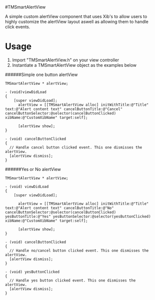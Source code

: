 #TMSmartAlertView

A simple custom alertView component that uses Xib's to allow users to highly customize the alertView layout aswell as allowing them to handle click events.

# Usage

1. Import "TMSmartAlertView.h" on your view controller
2. Instantiate a TMSmartAlertView object as the examples below

######Simple one button alertView
<language objective-c>
```
TMSmartAlertView * alertView;

- (void)viewDidLoad
{
    [super viewDidLoad];
	  alertView = [[TMSmartAlertView alloc] initWithTitle:@"Title" text:@"Alert content text" cancelButtonTitle:@"Cancel" cancelButtonSelector:@selector(cancelButtonClicked) xibName:@"CustomXibName" target:self];
	  
	  [alertView show];
}

- (void) cancelButtonClicked
{
  // Handle cancel button clicked event. This one dismisses the alertView.
  [alertView dismiss];
}
```
######Yes or No alertView
<language objective-c>
```
TMSmartAlertView * alertView;

- (void) viewDidLoad
{
    [super viewDidLoad];
	  
	  alertView = [[TMSmartAlertView alloc] initWithTitle:@"Title" text:@"Alert content text" cancelButtonTitle:@"No"       cancelButtonSelector:@selector(cancelButtonClicked) yesButtonTitle:@"Yes" yesButtonSelector:@selector(yesButtonClicked) xibName:@"CustomXibName" target:self];
	  
	  [alertView show];
}

- (void) cancelButtonClicked
{
  // Handle no/cancel button clicked event. This one dismisses the alertView.
  [alertView dismiss];
}

- (void) yesButtonClicked
{
  // Handle yes button clicked event. This one dismisses the alertView.
  [alertView dismiss];
}
```
